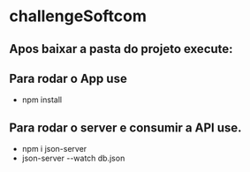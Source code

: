 # challengeSoftcom

## Apos baixar a pasta do projeto execute: 

## Para rodar o App use
 * npm install
 
 ## Para rodar o server e consumir a API use.
 * npm i json-server
 * json-server --watch db.json
 
